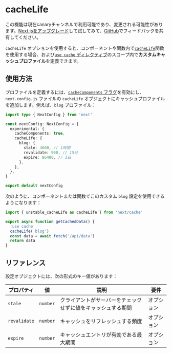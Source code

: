 # cacheLife

この機能は現在canaryチャンネルで利用可能であり、変更される可能性があります。[Next.jsをアップグレード](/docs/app/building-your-application/upgrading/canary)して試してみて、[GitHub](https://github.com/vercel/next.js/issues)でフィードバックを共有してください。

`cacheLife` オプションを使用すると、コンポーネントや関数内で[`cacheLife`](/docs/app/api-reference/functions/cacheLife)関数を使用する場合、および[`use cache` ディレクティブ](/docs/app/api-reference/directives/use-cache)のスコープ内で**カスタムキャッシュプロファイル**を定義できます。

## 使用方法

プロファイルを定義するには、[`cacheComponents` フラグ](/docs/app/api-reference/config/next-config-js/cacheComponents)を有効にし、`next.config.js` ファイルの `cacheLife` オブジェクトにキャッシュプロファイルを追加します。例えば、`blog` プロファイル：

```typescript
import type { NextConfig } from 'next'

const nextConfig: NextConfig = {
  experimental: {
    cacheComponents: true,
    cacheLife: {
      blog: {
        stale: 3600, // 1時間
        revalidate: 900, // 15分
        expire: 86400, // 1日
      },
    },
  },
}

export default nextConfig
```

次のように、コンポーネントまたは関数でこのカスタム `blog` 設定を使用できるようになります：

```typescript
import { unstable_cacheLife as cacheLife } from 'next/cache'

export async function getCachedData() {
  'use cache'
  cacheLife('blog')
  const data = await fetch('/api/data')
  return data
}
```

## リファレンス

設定オブジェクトには、次の形式のキー値があります：

| プロパティ | 値 | 説明 | 要件 |
|----------|-------|-------------|-------------|
| `stale` | `number` | クライアントがサーバーをチェックせずに値をキャッシュする期間 | オプション |
| `revalidate` | `number` | キャッシュをリフレッシュする頻度 | オプション |
| `expire` | `number` | キャッシュエントリが有効である最大期間 | オプション |
